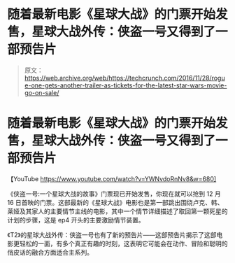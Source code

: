 # 随着最新电影《星球大战》的门票开始发售，星球大战外传：侠盗一号又得到了一部预告片

> 原文：<https://web.archive.org/web/https://techcrunch.com/2016/11/28/rogue-one-gets-another-trailer-as-tickets-for-the-latest-star-wars-movie-go-on-sale/>

# 随着最新电影《星球大战》的门票开始发售，星球大战外传：侠盗一号又得到了一部预告片

【YouTube https://www.youtube.com/watch?v=YWNvdoRnNv8&w=680]

《侠盗一号:一个星球大战的故事》门票现已开始发售，你现在就可以抢到 12 月 16 日首映的门票。这部最新的《星球大战》电影也是第一部跳出围绕卢克、韩、莱娅及其家人的主要情节主线的电影，其中一个情节详细描述了取回第一颗死星的计划的步骤，这是 ep4 开头的主要激励情节装置。

《T2》的星球大战外传：侠盗一号也有了新的预告片——这部预告片揭示了这部电影更轻松的一面，有多个真正有趣的时刻，这表明它可能会在动作、冒险和聪明的俏皮话的融合方面适合主系列。